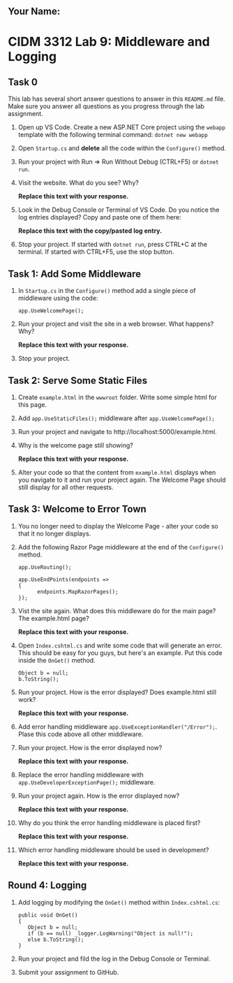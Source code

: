 ## Your Name:


# CIDM 3312 Lab 9: Middleware and Logging

## Task 0
This lab has several short answer questions to answer in this `README.md` file. Make sure you answer all questions as you progress through the lab assignment.

1. Open up VS Code. Create a new ASP.NET Core project using the `webapp` template with the following terminal command: `dotnet new webapp`

2. Open `Startup.cs` and **delete** all the code within the `Configure()` method.

3. Run your project with Run => Run Without Debug (CTRL+F5) or `dotnet run`.

4. Visit the website. What do you see? Why?

    **Replace this text with your response.**

5. Look in the Debug Console or Terminal of VS Code. Do you notice the log entries displayed? Copy and paste one of them here:

    **Replace this text with the copy/pasted log entry.**

6. Stop your project. If started with `dotnet run`, press CTRL+C at the terminal. If started with CTRL+F5, use the stop button.

## Task 1: Add Some Middleware
1. In `Startup.cs` in the `Configure()` method add a single piece of middleware using the code: 
    ```
    app.UseWelcomePage();
    ```

2. Run your project and visit the site in a web browser. What happens? Why?

    **Replace this text with your response.**

3. Stop your project.

## Task 2: Serve Some Static Files
1. Create `example.html` in the `wwwroot` folder. Write some simple html for this page.

2. Add `app.UseStaticFiles();` middleware after `app.UseWelcomePage();`

3. Run your project and navigate to http://localhost:5000/example.html.

4. Why is the welcome page still showing?

    **Replace this text with your response.**

5. Alter your code so that the content from `example.html` displays when you navigate to it and run your project again. The Welcome Page should still display for all other requests.

## Task 3: Welcome to Error Town
1. You no longer need to display the Welcome Page - alter your code so that it no longer displays.

2. Add the following Razor Page middleware at the end of the `Configure()` method.
   ```
   app.UseRouting();
   
   app.UseEndPoints(endpoints =>
   {
         endpoints.MapRazorPages();
   });
   ```

3. Vist the site again. What does this middleware do for the main page? The example.html page?

      **Replace this text with your response.**
      
4. Open `Index.cshtml.cs` and write some code that will generate an error. This should be easy for you guys, but here's an example. Put this code inside the `OnGet()` method.
   ```
   Object b = null;
   b.ToString();
   ```

5. Run your project. How is the error displayed? Does example.html still work?

      **Replace this text with your response.**
      
6. Add error handling middleware `app.UseExceptionHandler("/Error");`. Plase this code above all other middleware.

7. Run your project. How is the error displayed now?

      **Replace this text with your response.**

8. Replace the error handling middleware with `app.UseDeveloperExceptionPage();` middleware.

9. Run your project again. How is the error displayed now?

      **Replace this text with your response.**

10. Why do you think the error handling middleware is placed first?

      **Replace this text with your response.**

11. Which error handling middleware should be used in development?

      **Replace this text with your response.**
 
## Round 4: Logging
1. Add logging by modifying the `OnGet()` method within `Index.cshtml.cs`:
   ```
   public void OnGet()
   {
      Object b = null;
      if (b == null) _logger.LogWarning("Object is null!");
      else b.ToString();
   }
   ```
   
2. Run your project and fild the log in the Debug Console or Terminal.

3. Submit your assignment to GitHub.
